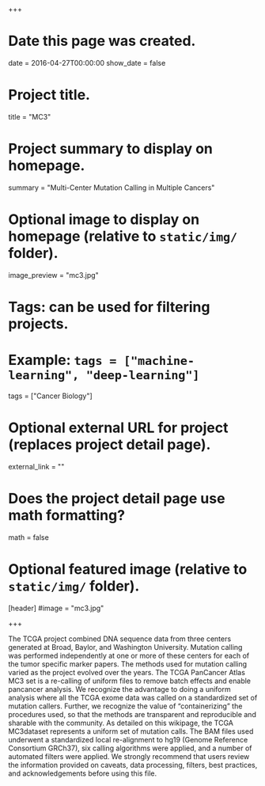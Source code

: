 +++
# Date this page was created.
date = 2016-04-27T00:00:00
show_date = false

# Project title.
title = "MC3"

# Project summary to display on homepage.
summary = "Multi-Center Mutation Calling in Multiple Cancers"

# Optional image to display on homepage (relative to `static/img/` folder).
image_preview = "mc3.jpg"

# Tags: can be used for filtering projects.
# Example: `tags = ["machine-learning", "deep-learning"]`
tags = ["Cancer Biology"]

# Optional external URL for project (replaces project detail page).
external_link = ""

# Does the project detail page use math formatting?
math = false

# Optional featured image (relative to `static/img/` folder).
[header]
#image = "mc3.jpg"

+++

The TCGA project combined DNA sequence data from three centers generated at Broad, Baylor, and Washington University. Mutation calling was performed independently at one or more of these centers for each of the tumor specific marker papers. The methods used for mutation calling varied as the project evolved over the years. The TCGA PanCancer Atlas MC3 set is a re-calling of uniform files to remove batch effects and enable pancancer analysis. We recognize the advantage to doing a uniform analysis where all the TCGA exome data was called on a standardized set of mutation callers. Further, we recognize the value of “containerizing” the procedures used, so that the methods are transparent and reproducible and sharable with the community. As detailed on this wikipage, the TCGA MC3dataset represents a uniform set of mutation calls. The BAM files used underwent a standardized local re-alignment to hg19 (Genome Reference Consortium GRCh37), six calling algorithms were applied, and a number of automated filters were applied. We strongly recommend that users review the information provided on caveats, data processing, filters, best practices, and acknowledgements before using this file.
